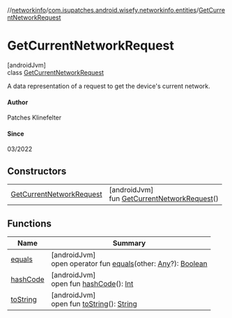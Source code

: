 //[networkinfo](../../../index.md)/[com.isupatches.android.wisefy.networkinfo.entities](../index.md)/[GetCurrentNetworkRequest](index.md)

# GetCurrentNetworkRequest

[androidJvm]\
class [GetCurrentNetworkRequest](index.md)

A data representation of a request to get the device's current network.

#### Author

Patches Klinefelter

#### Since

03/2022

## Constructors

| | |
|---|---|
| [GetCurrentNetworkRequest](-get-current-network-request.md) | [androidJvm]<br>fun [GetCurrentNetworkRequest](-get-current-network-request.md)() |

## Functions

| Name | Summary |
|---|---|
| [equals](../-network-info-data/index.md#585090901%2FFunctions%2F373461554) | [androidJvm]<br>open operator fun [equals](../-network-info-data/index.md#585090901%2FFunctions%2F373461554)(other: [Any](https://kotlinlang.org/api/latest/jvm/stdlib/kotlin/-any/index.html)?): [Boolean](https://kotlinlang.org/api/latest/jvm/stdlib/kotlin/-boolean/index.html) |
| [hashCode](../-network-info-data/index.md#1794629105%2FFunctions%2F373461554) | [androidJvm]<br>open fun [hashCode](../-network-info-data/index.md#1794629105%2FFunctions%2F373461554)(): [Int](https://kotlinlang.org/api/latest/jvm/stdlib/kotlin/-int/index.html) |
| [toString](../-network-info-data/index.md#1616463040%2FFunctions%2F373461554) | [androidJvm]<br>open fun [toString](../-network-info-data/index.md#1616463040%2FFunctions%2F373461554)(): [String](https://kotlinlang.org/api/latest/jvm/stdlib/kotlin/-string/index.html) |
